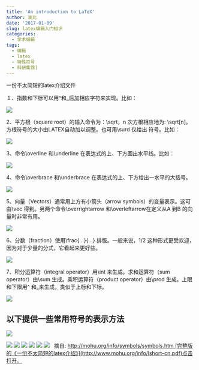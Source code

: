 ```yaml
---
title: 'An introduction to LaTeX'
author: 波比
date: '2017-01-09'
slug: latex编辑入门知识
categories:
  - 学术编辑
tags:
  - 编辑
  - latex
  - 特殊符号
  - 科研集锦]
---
```


一份不太简短的latex介绍文件

１、指数和下标可以用^和\_后加相应字符来实现。比如：

![](http://mohu.org/info/symbols/foot.gif)

2、平方根（square root）的输入命令为：\\sqrt，n 次方根相应地为: \\sqrt\[n\]。方根符号的大小由LATEX自动加以调整。也可用\\surd 仅给出 符号。比如：

![](http://mohu.org/info/symbols/sqrt.GIF)

3、命令\\overline 和\\underline 在表达式的上、下方画出水平线。比如：

![](http://mohu.org/info/symbols/overline.GIF)

4、命令\\overbrace 和\\underbrace 在表达式的上、下方给出一水平的大括号。

![](http://mohu.org/info/symbols/brace.GIF)

5、向量（Vectors）通常用上方有小箭头（arrow symbols）的变量表示。这可由\\vec 得到。另两个命令\\overrightarrow 和\\overleftarrow在定义从A 到B 的向量时非常有用。

![](http://mohu.org/info/symbols/vec.GIF)

6、分数（fraction）使用\\frac{...}{...} 排版。一般来说，1/2 这种形式更受欢迎，因为对于少量的分式，它看起来更好些。

![](http://mohu.org/info/symbols/frac.GIF)

7、积分运算符（integral operator）用\\int 来生成。求和运算符（sum operator）由\\sum 生成。乘积运算符（product operator）由\\prod 生成。上限和下限用^ 和\_来生成，类似于上标和下标。

![](http://mohu.org/info/symbols/int.GIF)

以下提供一些常用符号的表示方法
---------------

![](http://mohu.org/info/symbols/1.GIF)

![](http://mohu.org/info/symbols/2.GIF) ![](http://mohu.org/info/symbols/3.GIF) ![](http://mohu.org/info/symbols/4.GIF) ![](http://mohu.org/info/symbols/5.GIF) ![](http://mohu.org/info/symbols/6.GIF) ![](http://mohu.org/info/symbols/7.GIF)   摘自: http://mohu.org/info/symbols/symbols.htm [完整版的《一份不太简短的latex介绍》](http://www.mohu.org/info/lshort-cn.pdf)点击打开。